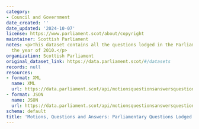 ```yaml
---
category:
- Council and Government
date_created: ''
date_updated: '2024-10-07'
license: https://www.parliament.scot/about/copyright
maintainer: Scottish Parliament
notes: <p>This dataset contains all the questions lodged in the Parliament during
  the year of 2010.</p>
organization: Scottish Parliament
original_dataset_link: https://data.parliament.scot/#/datasets
records: null
resources:
- format: XML
  name: XML
  url: https://data.parliament.scot/api/motionsquestionsanswersquestions?year=2010
- format: JSON
  name: JSON
  url: https://data.parliament.scot/api/motionsquestionsanswersquestions?year=2010
schema: default
title: 'Motions, Questions and Answers: Parliamentary Questions Lodged (2010)'
---
```


